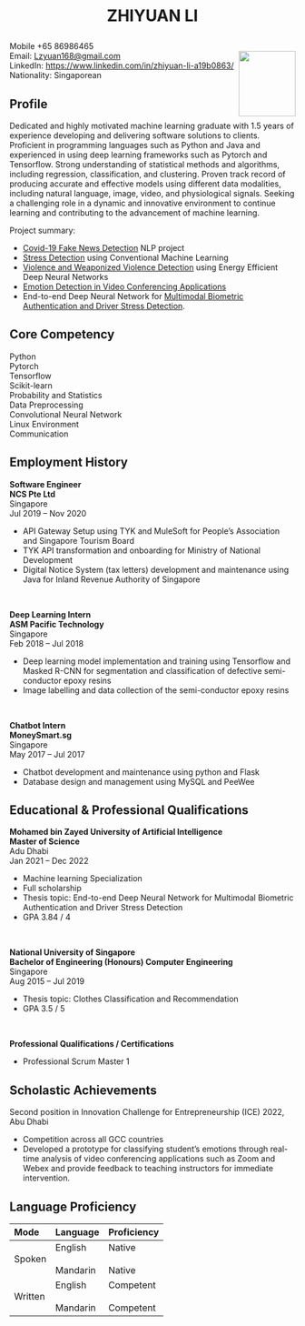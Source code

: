 # <p align="center"> ZHIYUAN LI </p>  
Mobile +65 86986465 <br/>                        <img align="right" src="https://github.com/lzyuan168/lzyuan168.github.io/blob/main/scan3.jpg" height=115 width=100>
Email: Lzyuan168@gmail.com <br/>
LinkedIn: https://www.linkedin.com/in/zhiyuan-li-a19b0863/ <br/> 
Nationality: Singaporean


## Profile

Dedicated and highly motivated machine learning graduate with 1.5 years of experience developing and delivering software solutions to clients. Proficient in programming languages such as Python and Java and experienced in using deep learning frameworks such as Pytorch and Tensorflow. Strong understanding of statistical methods and algorithms, including regression, classification, and clustering. Proven track record of producing accurate and effective models using different data modalities, including natural language, image, video, and physiological signals. Seeking a challenging role in a dynamic and innovative environment to continue learning and contributing to the advancement of machine learning.

Project summary:
* [Covid-19 Fake News Detection](https://github.com/lzyuan168/fake_news_detection) NLP project
* [Stress Detection](https://github.com/lzyuan168/stress_detection_through_ood) using Conventional Machine Learning 
* [Violence and Weaponized Violence Detection](https://github.com/lzyuan168/Violence_Detection) using Energy Efficient Deep Neural Networks
* [Emotion Detection in Video Conferencing Applications](https://github.com/lzyuan168/Emotion-Recognition) 
* End-to-end Deep Neural Network for [Multimodal Biometric Authentication and Driver Stress Detection](https://github.com/lzyuan168/multimodal_biometric_authentication).


## Core Competency

Python\
Pytorch\
Tensorflow\
Scikit-learn\
Probability and Statistics\
Data Preprocessing\
Convolutional Neural Network\
Linux Environment\
Communication


## Employment History

**Software Engineer**\
**NCS Pte Ltd**\
Singapore\
Jul 2019 – Nov 2020

* API Gateway Setup using TYK and MuleSoft for People’s Association and Singapore Tourism Board
* TYK API transformation and onboarding for Ministry of National Development
* Digital Notice System (tax letters) development and maintenance using Java for Inland Revenue Authority of Singapore

<br> 

**Deep Learning Intern**\
**ASM Pacific Technology**\
Singapore\
Feb 2018 – Jul 2018

* Deep learning model implementation and training using Tensorflow and Masked R-CNN for segmentation and classification of defective semi-conductor epoxy resins
* Image labelling and data collection of the semi-conductor epoxy resins

<br>

**Chatbot Intern**\
**MoneySmart.sg**\
Singapore\
May 2017 – Jul 2017

* Chatbot development and maintenance using python and Flask
* Database design and management using MySQL and PeeWee


## Educational & Professional Qualifications

**Mohamed bin Zayed University of Artificial Intelligence**\
**Master of Science**\
Adu Dhabi\
Jan 2021 – Dec 2022

* Machine learning Specialization
* Full scholarship
* Thesis topic: End-to-end Deep Neural Network for Multimodal Biometric Authentication and Driver Stress Detection
* GPA 3.84 / 4

<br>

**National University of Singapore**\
**Bachelor of Engineering (Honours) Computer Engineering**\
Singapore\
Aug 2015 – Jul 2019

* Thesis topic: Clothes Classification and Recommendation
* GPA 3.5 / 5

<br>

**Professional Qualifications / Certifications**

* Professional Scrum Master 1


## Scholastic Achievements

Second position in Innovation Challenge for Entrepreneurship (ICE) 2022, Abu Dhabi

* Competition across all GCC countries
* Developed a prototype for classifying student’s emotions through real-time analysis of video conferencing applications such as Zoom and Webex and provide feedback to teaching instructors for immediate intervention.


## Language Proficiency

| Mode 	| Language 	| Proficiency 	|
|:---	|:---	|:---	|
| Spoken 	| English<br>   <br>Mandarin 	| Native<br>   <br>Native 	|
| Written 	| English<br>   <br>Mandarin 	| Competent<br>   <br>Competent 	|

